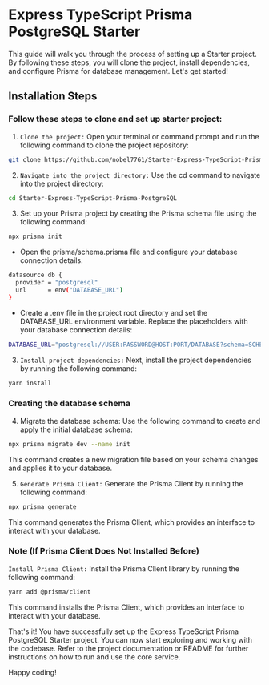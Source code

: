# Express TypeScript Prisma PostgreSQL Starter

This guide will walk you through the process of setting up a Starter project. By following these steps, you will clone the project, install dependencies, and configure Prisma for database management. Let's get started!

## Installation Steps

### Follow these steps to clone and set up starter project:

1. `Clone the project:` Open your terminal or command prompt and run the following command to clone the project repository:

```bash
git clone https://github.com/nobel7761/Starter-Express-TypeScript-Prisma-PostgreSQL.git
```

2. `Navigate into the project directory:` Use the cd command to navigate into the project directory:

```bash
cd Starter-Express-TypeScript-Prisma-PostgreSQL
```

3. Set up your Prisma project by creating the Prisma schema file using the following command:

```bash
npx prisma init
```

- Open the prisma/schema.prisma file and configure your database connection details.

```bash
datasource db {
  provider = "postgresql"
  url      = env("DATABASE_URL")
}
```

- Create a .env file in the project root directory and set the DATABASE_URL environment variable. Replace the placeholders with your database connection details:

```bash
DATABASE_URL="postgresql://USER:PASSWORD@HOST:PORT/DATABASE?schema=SCHEMA"
```

3. `Install project dependencies:` Next, install the project dependencies by running the following command:

```bash
yarn install
```

### Creating the database schema

4. Migrate the database schema: Use the following command to create and apply the initial database schema:

```bash
npx prisma migrate dev --name init
```

This command creates a new migration file based on your schema changes and applies it to your database.

5. `Generate Prisma Client:` Generate the Prisma Client by running the following command:

```bash
npx prisma generate
```

This command generates the Prisma Client, which provides an interface to interact with your database.

### Note (If Prisma Client Does Not Installed Before)

`Install Prisma Client:` Install the Prisma Client library by running the following command:

```bash
yarn add @prisma/client
```

This command installs the Prisma Client, which provides an interface to interact with your database.

That's it! You have successfully set up the Express TypeScript Prisma PostgreSQL Starter project. You can now start exploring and working with the codebase. Refer to the project documentation or README for further instructions on how to run and use the core service.

Happy coding!
